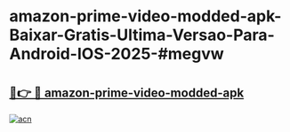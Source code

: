 # amazon-prime-video-modded-apk-Baixar-Gratis-Ultima-Versao-Para-Android-IOS-2025-#megvw

# <h2><a href="https://ainizakaria.my?title=amazon-prime-video-modded-apk&ref=22M">🔗👉 🔴 amazon-prime-video-modded-apk</a></h2>

[![acn](https://github.com/user-attachments/assets/0f9c940e-d8b0-45ae-aac7-cd30a18b3e1c)](https://ainizakaria.my?title=amazon-prime-video-modded-apk&ref=22M)

